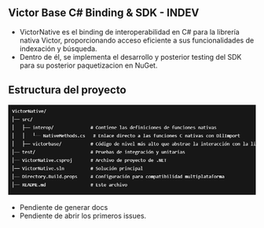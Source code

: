 ## Victor Base C# Binding & SDK - INDEV

- VictorNative es el binding de interoperabilidad en C# para la librería nativa Victor, proporcionando acceso eficiente a sus funcionalidades de indexación y búsqueda.
- Dentro de él, se implementa el desarrollo y posterior testing del SDK para su posterior paquetizacion en NuGet.

## Estructura del proyecto

![Estructura actual](Assets/fot2.png)


- Pendiente de generar docs
- Pendiente de abrir los primeros issues.
